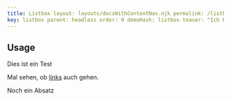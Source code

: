 ```yaml
---
title: Listbox layout: layouts/docsWithContentNav.njk permalink: /listbox/ eleventyNavigation:
key: listbox parent: headless order: 0 demoHash: listbox teaser: "Ich bin der Teaser für die Listbox"
---
```


## Usage

Dies ist ein Test

Mal sehen, ob [links](http://google.com) auch gehen.

Noch ein Absatz